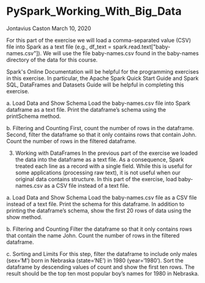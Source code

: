 # PySpark_Working_With_Big_Data

Jontavius Caston
March 10, 2020

For this part of the exercise we will load a comma-separated value (CSV) file into Spark as a text file (e.g., df_text = spark.read.text["baby-names.csv"]). We will use the file baby-names.csv found in the baby-names directory of the data for this course.

Spark's Online Documentation will be helpful for the programming exercises in this exercise. In particular, the Apache Spark Quick Start Guide and Spark SQL, DataFrames and Datasets Guide will be helpful in completing this exercise.

a. Load Data and Show Schema
Load the baby-names.csv file into Spark dataframe as a text file. Print the dataframe’s schema using the printSchema method.

b. Filtering and Counting
First, count the number of rows in the dataframe. Second, filter the dataframe so that it only contains rows that contain John. Count the number of rows in the filtered dataframe.

3. Working with DataFrames
In the previous part of the exercise we loaded the data into the dataframe as a text file. As a consequence, Spark treated each line as a record with a single field. While this is useful for some applications (processing raw text), it is not useful when our original data contains structure. In this part of the exercise, load baby-names.csv as a CSV file instead of a text file.

a. Load Data and Show Schema
Load the baby-names.csv file as a CSV file instead of a text file. Print the schema for this dataframe. In addition to printing the dataframe’s schema, show the first 20 rows of data using the show method.

b. Filtering and Counting
Filter the dataframe so that it only contains rows that contain the name John. Count the number of rows in the filtered dataframe.

c. Sorting and Limits
For this step, filter the dataframe to include only males (sex=‘M’) born in Nebraska (state=‘NE’) in 1980 (year=‘1980’). Sort the dataframe by descending values of count and show the first ten rows. The result should be the top ten most popular boy’s names for 1980 in Nebraska.
